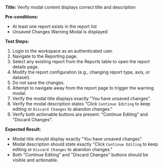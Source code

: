 **Title:** Verify modal content displays correct title and description

**Pre-conditions:**
* At least one report exists in the report list
* Unsaved Changes Warning Modal is displayed

**Test Steps:**
1. Login to the workspace as an authenticated user.
2. Navigate to the Reporting page.
3. Select any existing report from the Reports table to open the report details page.
4. Modify the report configuration (e.g., changing report type, axis, or dataset).
5. Do not save the changes.
6. Attempt to navigate away from the report page to trigger the warning modal.
7. Verify the modal title displays exactly "You have unsaved changes".
8. Verify the modal description states "Click `Continue Editing` to keep editing or `Discard Changes` to abandon changes."
9. Verify both actionable buttons are present: "Continue Editing" and "Discard Changes".

**Expected Result:**
* Modal title should display exactly "You have unsaved changes".
* Modal description should state exactly "Click `Continue Editing` to keep editing or `Discard Changes` to abandon changes."
* Both "Continue Editing" and "Discard Changes" buttons should be visible and actionable.